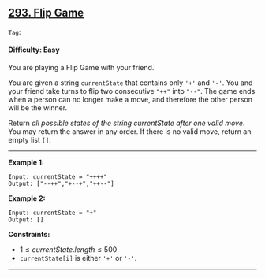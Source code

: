## [293. Flip Game](https://leetcode.com/problems/flip-game)

```Tag```:

#### Difficulty: Easy

You are playing a Flip Game with your friend.

You are given a string ```currentState``` that contains only ```'+'``` and ```'-'```. You and your friend take turns to flip two consecutive ```"++"``` into ```"--"```. The game ends when a person can no longer make a move, and therefore the other person will be the winner.

Return _all possible states of the string currentState after one valid move_. You may return the answer in any order. If there is no valid move, return an empty list ```[]```.

---

__Example 1:__
```
Input: currentState = "++++"
Output: ["--++","+--+","++--"]
```

__Example 2:__
```
Input: currentState = "+"
Output: []
```

__Constraints:__

- $1 \le currentState.length \le 500$
- ```currentState[i]``` is either ```'+'``` or ```'-'```.

---

